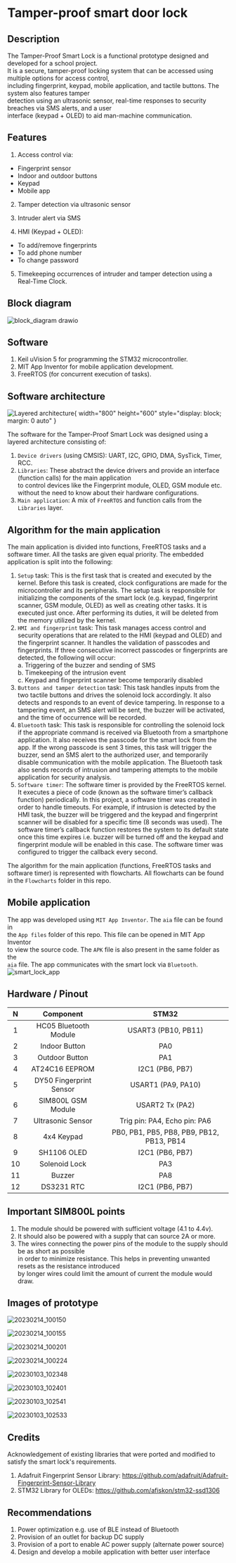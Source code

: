 # Tamper-proof smart door lock  

## Description  
The Tamper-Proof Smart Lock is a functional prototype designed and developed for a school project.   
It is a secure, tamper-proof locking system that can be accessed using multiple options for access control,   
including fingerprint, keypad, mobile application, and tactile buttons. The system also features tamper   
detection using an ultrasonic sensor, real-time responses to security breaches via SMS alerts, and a user   
interface (keypad + OLED) to aid man-machine communication.  

## Features  
1. Access control via:  
- Fingerprint sensor  
- Indoor and outdoor buttons  
- Keypad  
- Mobile app  
2. Tamper detection via ultrasonic sensor  

3. Intruder alert via SMS  

4. HMI (Keypad + OLED):    
- To add/remove fingerprints  
- To add phone number   
- To change password   

5. Timekeeping occurrences of intruder and tamper detection using a Real-Time Clock.         

## Block diagram  
![block_diagram drawio](https://user-images.githubusercontent.com/46250887/219887347-b687955b-d9e1-4335-9081-6a45ee540765.png)   

## Software  
1. Keil uVision 5 for programming the STM32 microcontroller.  
2. MIT App Inventor for mobile application development.   
3. FreeRTOS (for concurrent execution of tasks).   

## Software architecture  
![Layered architecture](https://user-images.githubusercontent.com/46250887/224175922-1c03e6f9-ef71-46db-a4cd-f25f12cb3bbb.png){ width="800" height="600" style="display: block; margin: 0 auto" }

The software for the Tamper-Proof Smart Lock was designed using a layered architecture consisting of:   

1. ``Device drivers`` (using CMSIS): UART, I2C, GPIO, DMA, SysTick, Timer, RCC.  
2. ``Libraries``: These abstract the device drivers and provide an interface (function calls) for the main application  
to control devices like the Fingerprint module, OLED, GSM module etc. without the need to know about their hardware configurations.  
3. ``Main application``: A mix of ``FreeRTOS`` and function calls from the ``Libraries`` layer.      

## Algorithm for the main application  
The main application is divided into functions, FreeRTOS tasks and a software timer. All the tasks are given equal priority. The embedded application is split into the following:  

1. ``Setup`` task: This is the first task that is created and executed by the kernel. Before this task is created, clock configurations are made for the microcontroller and its peripherals. The setup task is responsible for initializing the components of the smart lock (e.g. keypad, fingerprint scanner, GSM module, OLED) as well as creating other tasks. It is executed just once. After performing its duties, it will be deleted from the memory utilized by the kernel.  
2. ``HMI and fingerprint`` task: This task manages access control and security operations that are related to the HMI (keypad and OLED) and the fingerprint scanner. It handles the validation of passcodes and fingerprints. If three consecutive incorrect passcodes or fingerprints are detected, the following will occur:  
  a. Triggering of the buzzer and sending of SMS  
  b. Timekeeping of the intrusion event  
  c. Keypad and fingerprint scanner become temporarily disabled  
3. ``Buttons and tamper detection`` task: This task handles inputs from the two tactile buttons and drives the solenoid lock accordingly. It also detects and responds to an event of device tampering. In response to a tampering event, an SMS alert will be sent, the buzzer will be activated, and the time of occurrence will be recorded.    
4. ``Bluetooth`` task: This task is responsible for controlling the solenoid lock if the appropriate command is received via Bluetooth from a smartphone application. It also receives the passcode for the smart lock from the app. If the wrong passcode is sent 3 times, this task will trigger the buzzer, send an SMS alert to the authorized user, and temporarily disable communication with the mobile application. The Bluetooth task also sends records of intrusion and tampering attempts to the mobile application for security analysis.  
5. ``Software timer``: The software timer is provided by the FreeRTOS kernel. It executes a piece of code (known as the software timer’s callback function) periodically. In this project, a software timer was created in order to handle timeouts. For example, if intrusion is detected by the HMI task, the buzzer will be triggered and the keypad and fingerprint scanner will be disabled for a specific time (8 seconds was used). The software timer’s callback function restores the system to its default state once this time expires i.e. buzzer will be turned off and the keypad and fingerprint module will be enabled in this case. The software timer was configured to trigger the callback every second.  

The algorithm for the main application (functions, FreeRTOS tasks and software timer) is represented with flowcharts. All flowcharts can be found in the ``Flowcharts`` folder in this repo.  

## Mobile application  
The app was developed using ``MIT App Inventor``. The ``aia`` file can be found in  
the ``App files`` folder of this repo. This file can be opened in MIT App Inventor  
to view the source code. The ``APK`` file is also present in the same folder as the  
``aia`` file. The app communicates with the smart lock via ``Bluetooth``.  
![smart_lock_app](https://user-images.githubusercontent.com/46250887/223219502-15954848-4aee-4515-b2ed-a8cfea6cb61c.jpg)   

## Hardware / Pinout
|  N   |  Component     | STM32                            |  
| :------: | :------: | :------: |  
1   |   HC05 Bluetooth Module     |  USART3 (PB10, PB11)                           |   
2   |   Indoor Button       |  PA0                            |   
3   |   Outdoor Button       |  PA1   |  
4   |   AT24C16 EEPROM       |  I2C1 (PB6, PB7)   |    
5   |   DY50 Fingerprint Sensor   | USART1 (PA9, PA10)   |   
6   |   SIM800L GSM Module      |   USART2 Tx (PA2)   |   
7   |   Ultrasonic Sensor           |   Trig pin: PA4, Echo pin: PA6   |     
8   |   4x4 Keypad       |  PB0, PB1, PB5, PB8, PB9, PB12, PB13, PB14  |     
9   |   SH1106  OLED    |   I2C1 (PB6, PB7)  |   
10  |   Solenoid Lock   |   PA3   |     
11  |   Buzzer      |   PA8   |     
12  |   DS3231  RTC   |   I2C1 (PB6, PB7)  |   

## Important SIM800L points  
1. The module should be powered with sufficient voltage (4.1 to 4.4v).  
2. It should also be powered with a supply that can source 2A or more.  
3. The wires connecting the power pins of the module to the supply should be as short as possible   
in order to minimize resistance. This helps in preventing unwanted resets as the resistance introduced    
by longer wires could limit the amount of current the module would draw.   

## Images of prototype  

![20230214_100150](https://user-images.githubusercontent.com/46250887/218695341-854c8ac2-5f41-40c8-8c51-136155ccb4ab.jpg)

![20230214_100155](https://user-images.githubusercontent.com/46250887/218695788-5e97ac57-4694-493b-84dd-bd5a98e1836b.jpg)

![20230214_100201](https://user-images.githubusercontent.com/46250887/218695384-c2354e53-0bb2-4330-9c62-f33aa4c8f0eb.jpg)

![20230214_100224](https://user-images.githubusercontent.com/46250887/218695462-d884f2eb-eaef-4798-b935-7daa5b8e202b.jpg)

![20230103_102348](https://user-images.githubusercontent.com/46250887/210335882-975661a0-fde1-4a5d-8249-8ec0525b2334.jpg)  

![20230103_102401](https://user-images.githubusercontent.com/46250887/210335912-574271c0-df18-410e-85a2-cb47c12eabd1.jpg)  

![20230103_102541](https://user-images.githubusercontent.com/46250887/210335947-0569a6c0-065f-4610-aa5f-1f1278c975b3.jpg)  

![20230103_102533](https://user-images.githubusercontent.com/46250887/210335978-96057d95-0fb2-41ab-ae00-ca529f5605fd.jpg)  

## Credits  
Acknowledgement of existing libraries that were ported and modified to satisfy the smart lock's requirements.   
1. Adafruit Fingerprint Sensor Library: https://github.com/adafruit/Adafruit-Fingerprint-Sensor-Library  
2. STM32 Library for OLEDs: https://github.com/afiskon/stm32-ssd1306  

## Recommendations  
1. Power optimization e.g. use of BLE instead of Bluetooth 
2. Provision of an outlet for backup DC supply  
3. Provision of a port to enable AC power supply (alternate power source)  
4. Design and develop a mobile application with better user interface  

